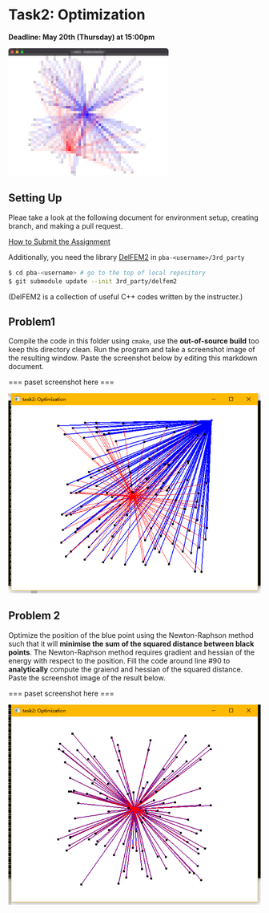 # Task2: Optimization

**Deadline: May 20th (Thursday) at 15:00pm**

![preview](preview.png)

## Setting Up

Pleae take a look at the following document for environment setup, creating branch, and making a pull request.

[How to Submit the Assignment](../doc/submit.md)

Additionally, you need the library [DelFEM2](https://github.com/nobuyuki83/delfem2) in `pba-<username>/3rd_party` 

```bash
$ cd pba-<username> # go to the top of local repository
$ git submodule update --init 3rd_party/delfem2
```

(DelFEM2 is a collection of useful C++ codes written by the instructer.)



## Problem1

Compile the code in this folder using `cmake`, use the **out-of-source build** too keep this directory clean. 
Run the program and take a screenshot image of the resulting window. 
Paste the screenshot below by editing this markdown document. 

=== paset screenshot here ===

![1](1.png)

## Problem 2

Optimize the position of the blue point using the Newton-Raphson method such that it will **minimise the sum of the squared distance between black points**.
The Newton-Raphson method requires gradient and hessian of the energy with respect to the position. 
Fill the code around line #90 to **analytically** compute the graiend and hessian of the squared distance. 
Paste the screenshot image of the result below. 

=== paset screenshot here ===

![2](2.png)




